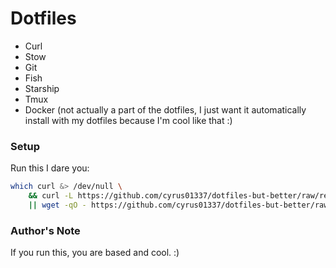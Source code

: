 # Dotfiles
- Curl
- Stow
- Git
- Fish
- Starship
- Tmux
- Docker (not actually a part of the dotfiles, I just want it automatically
install with my dotfiles because I'm cool like that :)

### Setup
Run this I dare you:
```sh
which curl &> /dev/null \
    && curl -L https://github.com/cyrus01337/dotfiles-but-better/raw/refs/heads/main/install.sh | bash \
    || wget -qO - https://github.com/cyrus01337/dotfiles-but-better/raw/refs/heads/main/install.sh | bash
```

### Author's Note
If you run this, you are based and cool. :)
